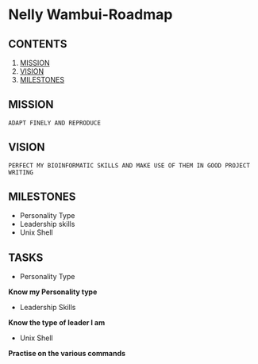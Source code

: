 # Nelly Wambui-Roadmap

## CONTENTS
1. [MISSION](https://github.com/Nelly-Wambui/Nelly-Roadmap/blob/main/README.md#mission)
2. [VISION](https://github.com/Nelly-Wambui/Nelly-Roadmap/blob/main/README.md#vision)
3. [MILESTONES](url)

## MISSION

```
ADAPT FINELY AND REPRODUCE
```

## VISION

```
PERFECT MY BIOINFORMATIC SKILLS AND MAKE USE OF THEM IN GOOD PROJECT WRITING
```

## MILESTONES

* Personality Type
* Leadership skills
* Unix Shell


## TASKS
 
 * Personality Type
  
  **Know my Personality type**
 * Leadership Skills
  
  **Know the type of leader I am**
 * Unix Shell
  
  **Practise on the various commands**
 
